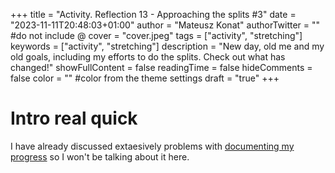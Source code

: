 +++
title = "Activity. Reflection 13 - Approaching the splits #3"
date = "2023-11-11T20:48:03+01:00"
author = "Mateusz Konat"
authorTwitter = "" #do not include @
cover = "cover.jpeg"
tags = ["activity", "stretching"]
keywords = ["activity", "stretching"]
description = "New day, old me and my old goals, including my efforts to do the splits. Check out what has changed!"
showFullContent = false
readingTime = false
hideComments = false
color = "" #color from the theme settings
draft = "true"
+++

# Intro real quick
I have already discussed extaesively problems with [documenting my progress](/portfolio/posts/approaching-the-splits-2/#excuse) so I won't be talking about it here.
